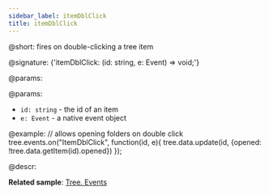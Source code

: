 ```yaml
---
sidebar_label: itemDblClick
title: itemDblClick
---          
```


@short: fires on double-clicking a tree item

@signature: {'itemDblClick: (id: string, e: Event) => void;'}

@params:

@params:
- `id: string` - the id of an item
- `e: Event` - a native event object

@example:
// allows opening folders on double click
tree.events.on("ItemDblClick", function(id, e){
	tree.data.update(id, {opened: !tree.data.getItem(id).opened})
});

@descr:

**Related sample**: [Tree. Events](https://snippet.dhtmlx.com/vux1ye9g)

[comment]: # (@related: tree/events_handling.md)
